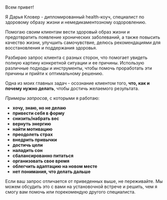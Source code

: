 Всем привет!

Я Дарья Кловер - дипломированный health-коуч, специалист по здоровому образу жизни и немедикаментозному оздоровлению.

Помогаю своим клиентам вести здоровый образ жизни и предотвратить появление хронических заболеваний, а также повысить качество жизни, улучшить самочувствие, делюсь рекомендациями для восстановления и поддержания здоровья.

Разбираю запрос клиента с разных сторон, что помогает увидеть полную картину конкретной ситуации и ее причины. Использую различные подходы и инструменты, чтобы помочь проработать эти причины и прийти к оптимальному решению.

Одна из моих главных задач - осознание клиентом того, **что, как и почему нужно делать**, чтобы достичь желаемого результата.

_Примеры запросов_, с которыми я работаю:

-   **хочу, знаю, но не делаю**
-   **привести себя в форму**
-   **снизить/набрать вес**
-   **вернуть энергию**
-   **найти мотивацию**
-   **преодолеть страх**
-   **внедрить привычки**
-   **достичь цели**
-   **наладить сон**
-   **сбалансированно питаться**
-   **организовать свое время**
-   **облегчить адаптацию на новом месте**
-   **нет понимания, что делать дальше**

Если ваш запрос отличается от приведенных выше, не переживайте. Мы можем обсудить это с вами на установочной встрече и решить, чем я смогу вам помочь или порекомендую другого специалиста.
